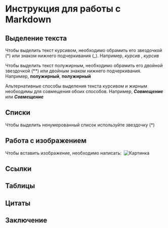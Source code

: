 # Инструкция для работы с Markdown

## Выделение текста 

Чтобы выделить текст курсивом, необходимо обрамить его звездочкой (*) или знаком нижнего подчеркивания (_). Например, *курсив* , _курсив_

Чтобы выделить текст полужирным, необходимо обрамить его двойной звездочкой (**) или двойным знаком нижнего подчеркивания. Например, **полужирный**, __полужирный__

Альтернативные способы выделения текста курсивом и жирным необходимы для совмещения обоих способов. Например, **_Совмещение_** или *__Совмещение__*

## Списки
Чтобы выделить ненумерованный список используйте звездочку (*)


## Работа с изображением
Чтобы вставить изображение, необходимо написать: ![]() 
![Картинка](2.jpeg)

## Ссылки

## Таблицы 

## Цитаты

## Заключение